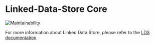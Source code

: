 # Linked-Data-Store Core

[![Maintainability](https://api.codeclimate.com/v1/badges/8f393817a7aae231a874/maintainability)](https://codeclimate.com/github/descoped/linked-data-store-core/maintainability)

For more information about Linked Data Store, please refer to
the [LDS documentation](https://github.com/descoped/linked-data-store-documentation).
